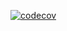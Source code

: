 [![codecov](https://codecov.io/gh/n0npax/preferred-supplier/branch/master/graph/badge.svg)](https://codecov.io/gh/n0npax/preferred-supplier)


